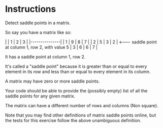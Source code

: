 # Instructions
Detect saddle points in a matrix.

So say you have a matrix like so:

|   | 1 | 2 | 3 |
|---------------|
| 1 | 9 | 8 | 7 |
| 2 | 5 | 3 | 2 |    <--- saddle point at column 1, row 2, with value 5
| 3 | 6 | 6 | 7 |

It has a saddle point at column 1, row 2.

It's called a "saddle point" because it is greater than or equal to every element in its row and less than or equal to every element in its column.

A matrix may have zero or more saddle points.

Your code should be able to provide the (possibly empty) list of all the saddle points for any given matrix.

The matrix can have a different number of rows and columns (Non square).

Note that you may find other definitions of matrix saddle points online, but the tests for this exercise follow the above unambiguous definition.
